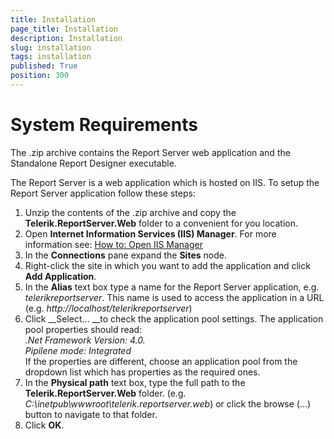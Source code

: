 ```yaml
---
title: Installation
page_title: Installation
description: Installation
slug: installation
tags: installation
published: True
position: 300
---
```


# System Requirements



The .zip archive contains the Report Server web application and the Standalone Report Designer executable.

The Report Server is a web application which is hosted on IIS. To setup the Report Server application follow these steps:

1. Unzip the contents of the .zip archive and copy the __Telerik.ReportServer.Web__ folder to a convenient for you location.
2. Open __Internet Information Services (IIS) Manager__. For more information see: [How to: Open IIS Manager](https://msdn.microsoft.com/en-us/library/bb763170%28v=vs.140%29.aspx)
3. In the __Connections__ pane expand the __Sites__ node.
4. Right-click the site in which you want to add the application and click __Add Application__.
5. In the __Alias__ text box type a name for the Report Server application, e.g. _telerikreportserver_. This name is used to access the application in a URL (e.g. _http://localhost/telerikreportserver_)
6. Click __Select… __to check the application pool settings. The application pool properties should read:  
_.Net Framework Version: 4.0._  
_Pipilene mode: Integrated_  
If the properties are different, choose an application pool from the dropdown list which has properties as the required ones.
7. In the __Physical path__ text box, type the full path to the __Telerik.ReportServer.Web__ folder. (e.g. _C:\inetpub\wwwroot\telerik.reportserver.web_) or click the browse (…) button to navigate to that folder.
8. Click __OK__.